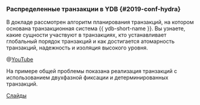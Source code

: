 ### Распределенные транзакции в YDB {#2019-conf-hydra}

В докладе рассмотрен алгоритм планирования транзакций, на котором основана транзакционная система {{ ydb-short-name }}. Вы узнаете, какие сущности участвуют в транзакциях, кто устанавливает глобальный порядок транзакций и как достигается атомарность транзакций, надежность и изоляция высокого уровня.

@[YouTube](https://www.youtube.com/watch?v=85GIFpG3zx4)

На примере общей проблемы показана реализация транзакций с использованием двухфазной фиксации и детерминированных транзакций.

[Слайды](https://presentations.ydb.tech/2019/ru/hydra/presentation.pdf)